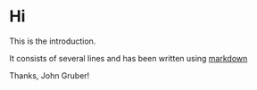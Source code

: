 # Hi

This is the introduction.

It consists of several lines and has been written using [markdown](https://daringfireball.net/projects/markdown/)

Thanks, John Gruber!
